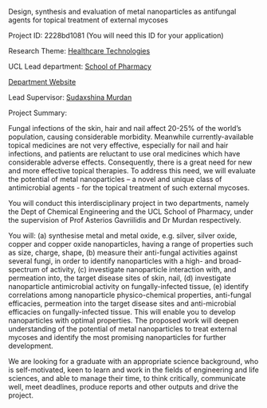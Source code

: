 Design, synthesis and evaluation of metal nanoparticles as antifungal agents for topical treatment of external mycoses

Project ID: 2228bd1081
(You will need this ID for your application)

Research Theme: [Healthcare Technologies](../themes/healthcare-technologies.md)

UCL Lead department: [School of Pharmacy](../departments/school-of-pharmacy.md)

[Department Website](https://www.ucl.ac.uk/pharmacy)

Lead Supervisor: [Sudaxshina Murdan](https://iris.ucl.ac.uk/iris/browse/profile?upi=SMURD86)

Project Summary:

Fungal infections of the skin, hair and nail affect 20-25% of the world’s population, causing considerable morbidity. Meanwhile currently-available topical medicines are not very effective, especially for nail and hair infections, and patients are reluctant to use oral medicines which have considerable adverse effects. Consequently, there is a great need for new and more effective topical therapies. To address this need, we will evaluate the potential of metal nanoparticles – a novel and unique class of antimicrobial agents - for the topical treatment of such external mycoses.
 
 You will conduct this interdisciplinary project in two departments, namely the Dept of Chemical Engineering and the UCL School of Pharmacy, under the supervision of Prof Asterios Gavriilidis and Dr Murdan respectively. 
 
 You will: (a) synthesise metal and metal oxide, e.g. silver, silver oxide, copper and copper oxide nanoparticles, having a range of properties such as size, charge, shape, (b) measure their anti-fungal activities against several fungi, in order to identify nanoparticles with a high- and broad- spectrum of activity, (c) investigate nanoparticle interaction with, and permeation into, the target disease sites of skin, nail, (d) investigate nanoparticle antimicrobial activity on fungally-infected tissue, (e) identify correlations among nanoparticle physico-chemical properties, anti-fungal efficacies, permeation into the target disease sites and anti-microbial efficacies on fungally-infected tissue. This will enable you to develop nanoparticles with optimal properties. The proposed work will deepen understanding of the potential of metal nanoparticles to treat external mycoses and identify the most promising nanoparticles for further development.
 
 We are looking for a graduate with an appropriate science background, who is self-motivated, keen to learn and work in the fields of engineering and life sciences, and able to manage their time, to think critically, communicate well, meet deadlines, produce reports and other outputs and drive the project.
